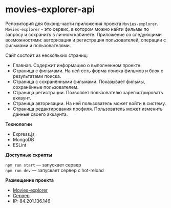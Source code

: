 # movies-explorer-api

Репозиторий для бэкэнд-части приложения проекта `Movies-explorer`.
`Movies-explorer` - это сервис, в котором можно найти фильмы по запросу и 
сохранить в личном кабинете.
Приложениe со следующими возможностями: 
авторизация и регистрация пользователей, операции с фильмами и пользователями.

Сайт состоит из нескольких страниц:

* Главная. Содержит информацию о выполненном проекте.
* Страница с фильмами. На ней есть форма поиска фильмов и блок с результатами поиска.
* Страница с сохранёнными фильмами. Показывает фильмы, сохранённые пользователем.
* Страница регистрации. Позволяет пользователю зарегистрировать аккаунт.
* Страница авторизации. На ней пользователь может войти в систему.
* Страница редактирования профиля. Пользователь может изменить данные своего аккаунта.

**Технологии**
- Express.js
- MongoDB
- ESLint

**Доступные скрипты**

`npm run start` — запускает сервер   
`npm run dev` — запускает сервер с hot-reload

**Размещение проекта**
* [Movies-explorer](https://pivovarova.diploma.nomoredomains.xyz/)
* [Сервер](https://api.pivovarova.diploma.nomoredomains.xyz/)
* IP: 84.201.136.146
